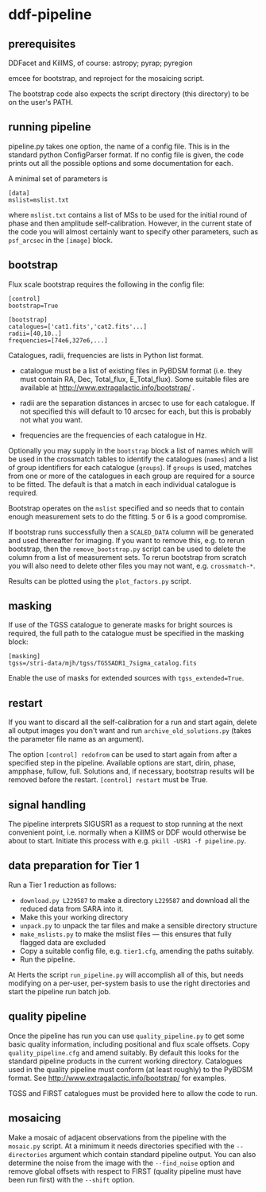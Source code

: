 # ddf-pipeline

## prerequisites

DDFacet and KillMS, of course: astropy; pyrap; pyregion

emcee for bootstrap, and reproject for the mosaicing script.

The bootstrap code also expects the script directory (this directory)
to be on the user's PATH.

## running pipeline

pipeline.py takes one option, the name of a config file. This is in the standard python ConfigParser format. If no config file is given, the code prints out all the possible options and some documentation
for each.

A minimal set of parameters is

```
[data]
mslist=mslist.txt
```
where `mslist.txt` contains a list of MSs to be used for the initial round of phase and then amplitude self-calibration. However, in the current state of the code you will almost certainly want to specify other parameters, such as `psf_arcsec` in the `[image]` block.

## bootstrap

Flux scale bootstrap requires the following in the config file:

```
[control]
bootstrap=True

[bootstrap]
catalogues=['cat1.fits','cat2.fits'...]
radii=[40,10..]
frequencies=[74e6,327e6,...]
```

Catalogues, radii, frequencies are lists in Python list
format.

* catalogue must be a list of existing files in PyBDSM format
(i.e. they must contain RA, Dec, Total_flux, E_Total_flux). Some suitable
files are available at http://www.extragalactic.info/bootstrap/ . 

* radii are the separation distances in arcsec to use for each catalogue. If not specified this will default to 10 arcsec for each, but this is probably not what you want.

* frequencies are the frequencies of each catalogue in Hz.

Optionally you may supply in the `bootstrap` block a list of names which will be used in the
crossmatch tables to identify the catalogues (`names`) and a
list of group identifiers for each catalogue (`groups`). If `groups` is used, matches from one or more of the catalogues in each group are required for a source to be fitted. The default is that a match in each individual catalogue is required.

Bootstrap operates on the `mslist` specified and so needs that to contain enough measurement sets to do the fitting. 5 or 6 is a good compromise.

If bootstrap runs successfully then a `SCALED_DATA` column will be generated and used thereafter for imaging. If you want to remove this, e.g. to rerun bootstrap, then the `remove_bootstrap.py` script can be used to delete the column from a list of measurement sets. To rerun bootstrap from scratch you will also need to delete other files you may not want, e.g. `crossmatch-*`.

Results can be plotted using the `plot_factors.py` script.

## masking

If use of the TGSS catalogue to generate masks for bright sources is required, the full path to the catalogue must be specified in the masking block:

```
[masking]
tgss=/stri-data/mjh/tgss/TGSSADR1_7sigma_catalog.fits
```

Enable the use of masks for extended sources with `tgss_extended=True`.

## restart

If you want to discard all the self-calibration for a run and start again, delete all output images you don't want and run `archive_old_solutions.py` (takes the parameter file name as an argument).

The option `[control] redofrom` can be used to start again from after a specified step in the pipeline. Available options are start, dirin, phase, ampphase, fullow, full. Solutions and, if necessary, bootstrap results will be removed before the restart. `[control] restart` must be True.

## signal handling

The pipeline interprets SIGUSR1 as a request to stop running at the
next convenient point, i.e. normally when a KillMS or DDF would
otherwise be about to start. Initiate this process with e.g. `pkill
-USR1 -f pipeline.py`.

## data preparation for Tier 1

Run a Tier 1 reduction as follows:

* `download.py L229587` to make a directory `L229587` and download all the reduced data from SARA into it.
* Make this your working directory
* `unpack.py` to unpack the tar files and make a sensible directory structure
* `make_mslists.py` to make the mslist files &mdash; this ensures that fully flagged data are excluded
* Copy a suitable config file, e.g. `tier1.cfg`, amending the paths suitably.
* Run the pipeline.

At Herts the script `run_pipeline.py` will accomplish all of this, but
needs modifying on a per-user, per-system basis to use the right
directories and start the pipeline run batch job.

## quality pipeline

Once the pipeline has run you can use `quality_pipeline.py` to get
some basic quality information, including positional and flux scale
offsets. Copy `quality_pipeline.cfg` and amend suitably. By default
this looks for the standard pipeline products in the current working
directory. Catalogues used in the quality pipeline must conform (at
least roughly) to the PyBDSM format. See
http://www.extragalactic.info/bootstrap/ for examples.

TGSS and FIRST catalogues must be provided here to allow the code to run.

## mosaicing

Make a mosaic of adjacent observations from the pipeline with the
`mosaic.py` script. At a minimum it needs directories specified with
the `--directories` argument which contain standard pipeline
output. You can also determine the noise from the image with the
`--find_noise` option and remove global offsets with respect to FIRST
(quality pipeline must have been run first) with the `--shift` option.

